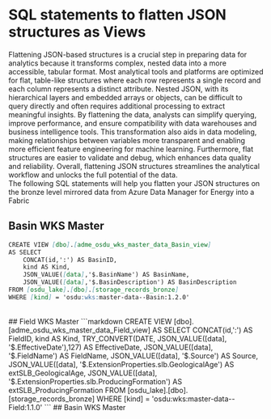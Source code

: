 # SQL statements to flatten JSON structures as Views
Flattening JSON-based structures is a crucial step in preparing data for analytics because it transforms complex, nested data into a more accessible, tabular format. Most analytical tools and platforms are optimized for flat, table-like structures where each row represents a single record and each column represents a distinct attribute. Nested JSON, with its hierarchical layers and embedded arrays or objects, can be difficult to query directly and often requires additional processing to extract meaningful insights. By flattening the data, analysts can simplify querying, improve performance, and ensure compatibility with data warehouses and business intelligence tools. This transformation also aids in data modeling, making relationships between variables more transparent and enabling more efficient feature engineering for machine learning. Furthermore, flat structures are easier to validate and debug, which enhances data quality and reliability. Overall, flattening JSON structures streamlines the analytical workflow and unlocks the full potential of the data.
<br>
The following SQL statements will help you flatten your JSON structures on the bronze level mirrored data from Azure Data Manager for Energy into a Fabric
<br>
## Basin WKS Master
```markdown
CREATE VIEW [dbo].[adme_osdu_wks_master_data_Basin_view]
AS SELECT
    CONCAT(id,':') AS BasinID,
    kind AS Kind,
    JSON_VALUE([data],'$.BasinName') AS BasinName,
    JSON_VALUE([data],'$.BasinDescription') AS BasinDescription
FROM [osdu_lake].[dbo].[storage_records_bronze]
WHERE [kind] = 'osdu:wks:master-data--Basin:1.2.0'
```
<br>
## Field WKS Master
```markdown
CREATE VIEW [dbo].[adme_osdu_wks_master_data_Field_view] AS
SELECT
    CONCAT(id,':') AS FieldID,
    kind AS Kind,
    TRY_CONVERT(DATE, JSON_VALUE([data], '$.EffectiveDate'),127) AS EffectiveDate,
    JSON_VALUE([data], '$.FieldName') AS FieldName,
    JSON_VALUE([data], '$.Source') AS Source,
    JSON_VALUE([data], '$.ExtensionProperties.slb.GeologicalAge') AS extSLB_GeologicalAge,
    JSON_VALUE([data], '$.ExtensionProperties.slb.ProducingFormation') AS extSLB_ProducingFormation
FROM [osdu_lake].[dbo].[storage_records_bronze]
WHERE [kind] = 'osdu:wks:master-data--Field:1.1.0'
```
## Basin WKS Master

